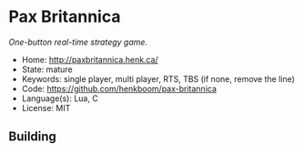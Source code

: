 # Pax Britannica

_One-button real-time strategy game._

- Home: http://paxbritannica.henk.ca/
- State: mature
- Keywords: single player, multi player, RTS, TBS (if none, remove the line)
- Code: https://github.com/henkboom/pax-britannica
- Language(s): Lua, C
- License: MIT

## Building

